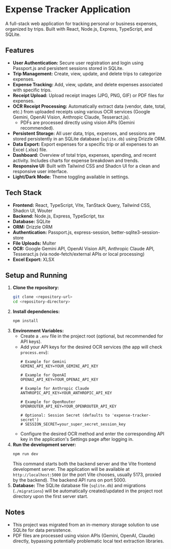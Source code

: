 # Expense Tracker Application

A full-stack web application for tracking personal or business expenses, organized by trips. Built with React, Node.js, Express, TypeScript, and SQLite.

## Features

*   **User Authentication:** Secure user registration and login using Passport.js and persistent sessions stored in SQLite.
*   **Trip Management:** Create, view, update, and delete trips to categorize expenses.
*   **Expense Tracking:** Add, view, update, and delete expenses associated with specific trips.
*   **Receipt Upload:** Upload receipt images (JPG, PNG, GIF) or PDF files for expenses.
*   **OCR Receipt Processing:** Automatically extract data (vendor, date, total, etc.) from uploaded receipts using various OCR services (Google Gemini, OpenAI Vision, Anthropic Claude, Tesseract.js).
    *   PDFs are processed directly using vision APIs (Gemini recommended).
*   **Persistent Storage:** All user data, trips, expenses, and sessions are stored persistently in an SQLite database (`sqlite.db`) using Drizzle ORM.
*   **Data Export:** Export expenses for a specific trip or all expenses to an Excel (.xlsx) file.
*   **Dashboard:** Overview of total trips, expenses, spending, and recent activity. Includes charts for expense breakdown and trends.
*   **Responsive UI:** Built with Tailwind CSS and Shadcn UI for a clean and responsive user interface.
*   **Light/Dark Mode:** Theme toggling available in settings.

## Tech Stack

*   **Frontend:** React, TypeScript, Vite, TanStack Query, Tailwind CSS, Shadcn UI, Wouter
*   **Backend:** Node.js, Express, TypeScript, tsx
*   **Database:** SQLite
*   **ORM:** Drizzle ORM
*   **Authentication:** Passport.js, express-session, better-sqlite3-session-store
*   **File Uploads:** Multer
*   **OCR:** Google Gemini API, OpenAI Vision API, Anthropic Claude API, Tesseract.js (via node-fetch/external APIs or local processing)
*   **Excel Export:** XLSX

## Setup and Running

1.  **Clone the repository:**
    ```bash
    git clone <repository-url>
    cd <repository-directory>
    ```
2.  **Install dependencies:**
    ```bash
    npm install
    ```
3.  **Environment Variables:**
    *   Create a `.env` file in the project root (optional, but recommended for API keys).
    *   Add your API keys for the desired OCR services (the app will check `process.env`):
        ```dotenv
        # Example for Gemini
        GEMINI_API_KEY=YOUR_GEMINI_API_KEY

        # Example for OpenAI
        OPENAI_API_KEY=YOUR_OPENAI_API_KEY

        # Example for Anthropic Claude
        ANTHROPIC_API_KEY=YOUR_ANTHROPIC_API_KEY

        # Example for OpenRouter
        OPENROUTER_API_KEY=YOUR_OPENROUTER_API_KEY

        # Optional: Session Secret (defaults to 'expense-tracker-secret')
        # SESSION_SECRET=your_super_secret_session_key
        ```
    *   Configure the desired OCR method and enter the corresponding API key in the application's Settings page after logging in.
4.  **Run the development server:**
    ```bash
    npm run dev
    ```
    This command starts both the backend server and the Vite frontend development server. The application will be available at `http://localhost:5000` (or the port Vite chooses, usually 5173, proxied by the backend). The backend API runs on port 5000.
5.  **Database:** The SQLite database file (`sqlite.db`) and migrations (`./migrations`) will be automatically created/updated in the project root directory upon the first server start.

## Notes

*   This project was migrated from an in-memory storage solution to use SQLite for data persistence.
*   PDF files are processed using vision APIs (Gemini, OpenAI, Claude) directly, bypassing potentially problematic local text extraction libraries.